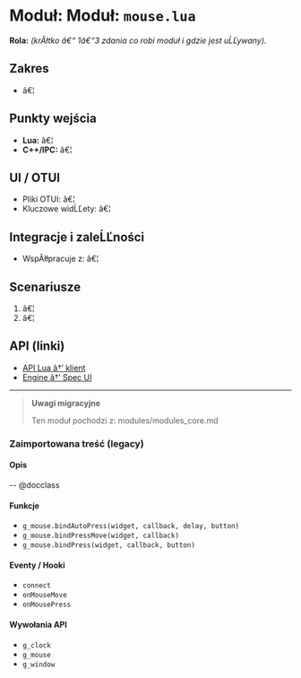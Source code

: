 # Moduł: Moduł: `mouse.lua`
**Rola:** *(krĂłtko â€“ 1â€“3 zdania co robi moduł i gdzie jest uĹĽywany).*

## Zakres
- â€¦

## Punkty wejścia
- **Lua:** â€¦
- **C++/IPC:** â€¦

## UI / OTUI
- Pliki OTUI: â€¦
- Kluczowe widĹĽety: â€¦

## Integracje i zaleĹĽności
- WspĂłłpracuje z: â€¦

## Scenariusze
1. â€¦
2. â€¦

## API (linki)
- [API Lua â†’ klient](../../api/lua/luafunctions_client.md)
- [Engine â†’ Spec UI](../../api/engine/otclient_v_8_specyfikacja_ui.md)

---

> **Uwagi migracyjne**
>
> Ten moduł pochodzi z: modules/modules_core.md

### Zaimportowana treść (legacy)
#### Opis

-- @docclass


#### Funkcje

- `g_mouse.bindAutoPress(widget, callback, delay, button)`
- `g_mouse.bindPressMove(widget, callback)`
- `g_mouse.bindPress(widget, callback, button)`


#### Eventy / Hooki

- `connect`
- `onMouseMove`
- `onMousePress`


#### Wywołania API

- `g_clock`
- `g_mouse`
- `g_window`
